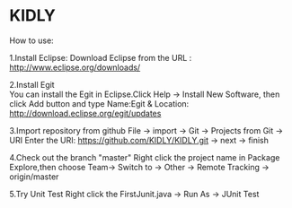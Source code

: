 KIDLY
=====

<HW1> How to use:

1.Install Eclipse:
  Download Eclipse from the URL :  http://www.eclipse.org/downloads/ 

2.Install Egit  
  You can install the Egit in Eclipse.Click Help -> Install New Software,
  then click Add button and type Name:Egit & Location: http://download.eclipse.org/egit/updates  

3.Import repository from github
  File -> import -> Git -> Projects from Git -> URI 
  Enter the URI: https://github.com/KIDLY/KIDLY.git -> next -> finish

4.Check out the branch "master"
  Right click the project name in Package Explore,then choose
  Team-> Switch to -> Other -> Remote Tracking -> origin/master 

5.Try Unit Test
  Right click the FirstJunit.java -> Run As -> JUnit Test
